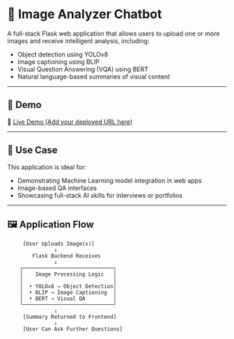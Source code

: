 # 🧠 Image Analyzer Chatbot

A full-stack Flask web application that allows users to upload one or more images and receive intelligent analysis, including:
- Object detection using YOLOv8
- Image captioning using BLIP
- Visual Question Answering (VQA) using BERT
- Natural language-based summaries of visual content

---

## 🚀 Demo

🔗 [Live Demo (Add your deployed URL here)](https://your-live-demo-url.com)

---

## 🎯 Use Case

This application is ideal for:
- Demonstrating Machine Learning model integration in web apps
- Image-based QA interfaces
- Showcasing full-stack AI skills for interviews or portfolios

---

## 🖼️ Application Flow

```text
     [User Uploads Image(s)]
               ↓
        Flask Backend Receives
               ↓
    ┌─────────────────────────────┐
    │    Image Processing Logic   │
    │                             │
    │  • YOLOv8 → Object Detection│
    │  • BLIP → Image Captioning  │
    │  • BERT → Visual QA         │
    └─────────────────────────────┘
               ↓
     [Summary Returned to Frontend]
               ↓
     [User Can Ask Further Questions]
